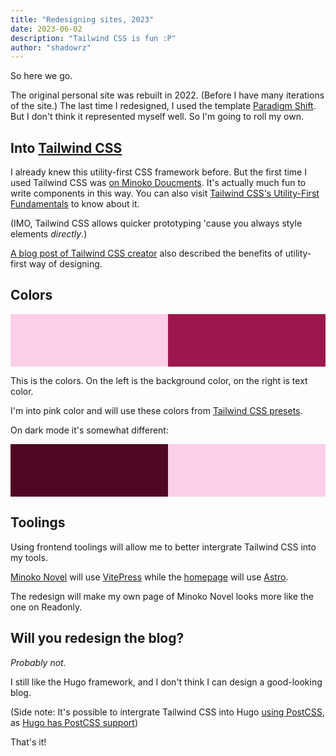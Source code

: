 ```yaml
---
title: "Redesigning sites, 2023"
date: 2023-06-02
description: "Tailwind CSS is fun :P"
author: "shadowrz"
---
```


So here we go.

The original personal site was rebuilt in 2022. (Before I have many iterations of the site.) The last time I redesigned, I used the template [Paradigm Shift](https://html5up.net/paradigm-shift). But I don't think it represented myself well. So I'm going to roll my own.

## Into [Tailwind CSS](https://tailwindcss.com)

I already knew this utility-first CSS framework before. But the first time I used Tailwind CSS was [on Minoko Doucments](https://github.com/ShadowRZ/minoko-documents/commit/07b5f5a2c03cda615634303522393f0d6ccf3329). It's actually much fun to write components in this way. You can also visit [Tailwind CSS's Utility-First Fundamentals](https://tailwindcss.com/docs/utility-first) to know about it.

(IMO, Tailwind CSS allows quicker prototyping 'cause you always style elements _directly_.)

[A blog post of Tailwind CSS creator](https://adamwathan.me/css-utility-classes-and-separation-of-concerns/) also described the benefits of utility-first way of designing.

## Colors

<div style="display: flex; width: 100%; min-height: 6em; border-radius: 1rem;">
    <div style="flex-grow: 1; background-color: #fbcfe8"></div>
    <div style="flex-grow: 1; background-color: #9d174d"></div>
</div>

This is the colors. On the left is the background color, on the right is text color.

I'm into pink color and will use these colors from [Tailwind CSS presets](https://tailwindcss.com/docs/customizing-colors).

On dark mode it's somewhat different:

<div style="display: flex; width: 100%; min-height: 6em; border-radius: 1rem;">
    <div style="flex-grow: 1; background-color: #500724"></div>
    <div style="flex-grow: 1; background-color: #fbcfe8"></div>
</div>

## Toolings

Using frontend toolings will allow me to better intergrate Tailwind CSS into my tools.

[Minoko Novel](https://shadowrz.gitlab.io/minoko-novel) will use [VitePress](https://vitepress.dev) while the [homepage](https://shadowrz.github.io) will use [Astro](https://astro.build).

The redesign will make my own page of Minoko Novel looks more like the one on Readonly.

## Will you redesign the blog?

_Probably not._

I still like the Hugo framework, and I don't think I can design a good-looking blog.

(Side note: It's possible to intergrate Tailwind CSS into Hugo [using PostCSS](https://tailwindcss.com/docs/installation/using-postcss), as [Hugo has PostCSS support](https://gohugo.io/hugo-pipes/postcss/))

That's it!